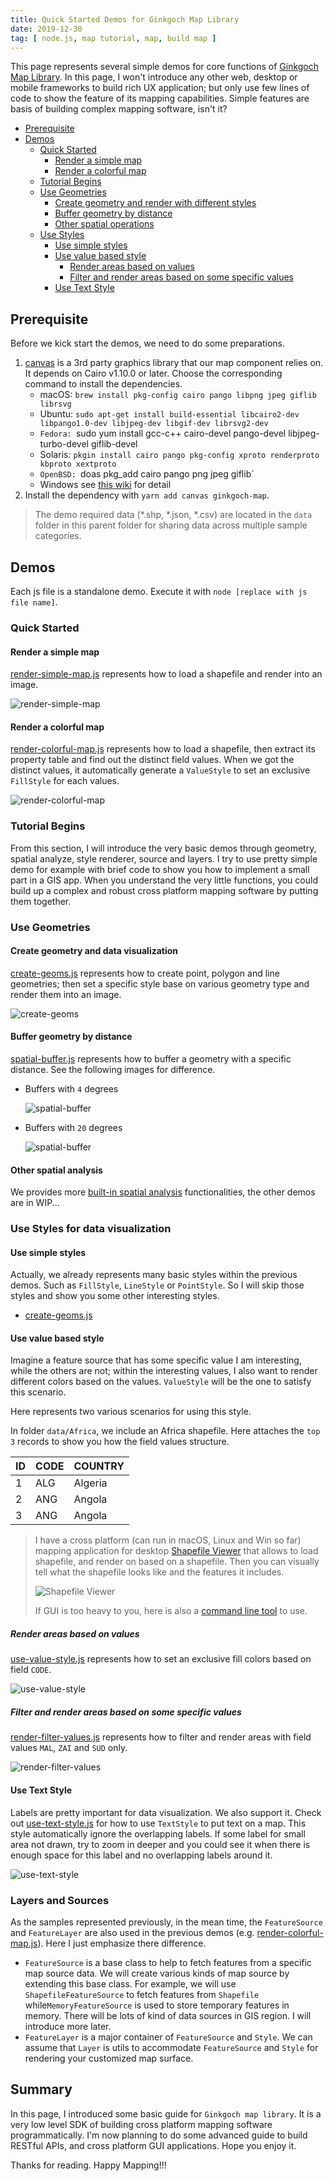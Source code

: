 ```yaml
---
title: Quick Started Demos for Ginkgoch Map Library
date: 2019-12-30
tag: [ node.js, map tutorial, map, build map ]
---
```

This page represents several simple demos for core functions of [Ginkgoch Map Library](https://github.com/ginkgoch/node-map). In this page, I won't introduce any other web, desktop or mobile frameworks to build rich UX application; but only use few lines of code to show the feature of its mapping capabilities. Simple features are basis of building complex mapping software, isn't it?
<!-- more --> 

- [Prerequisite](https://github.com/ginkgoch/map-quick-started-demos/blob/develop/core/README.md#prerequisite)
- [Demos](https://github.com/ginkgoch/map-quick-started-demos/blob/develop/core/README.md#demos)
    - [Quick Started](https://github.com/ginkgoch/map-quick-started-demos/blob/develop/core/README.md#quick-started)
        - [Render a simple map](https://github.com/ginkgoch/map-quick-started-demos/blob/develop/core/README.md#render-a-simple-map)
        - [Render a colorful map](https://github.com/ginkgoch/map-quick-started-demos/blob/develop/core/README.md#render-a-colorful-map)
    - [Tutorial Begins](https://github.com/ginkgoch/map-quick-started-demos/blob/develop/core/README.md#tutorial-begins)
    - [Use Geometries](https://github.com/ginkgoch/map-quick-started-demos/blob/develop/core/README.md#use-geometries)
        - [Create geometry and render with different styles](https://github.com/ginkgoch/map-quick-started-demos/blob/develop/core/README.md#create-geometry-and-render-with-different-styles)
        - [Buffer geometry by distance](https://github.com/ginkgoch/map-quick-started-demos/blob/develop/core/README.md#buffer-geometry-by-distance)
        - [Other spatial operations](https://github.com/ginkgoch/map-quick-started-demos/blob/develop/core/README.md#other-spatial-operations)
    - [Use Styles](https://github.com/ginkgoch/map-quick-started-demos/blob/develop/core/README.md#use-styles)
        - [Use simple styles](https://github.com/ginkgoch/map-quick-started-demos/blob/develop/core/README.md#use-simple-styles)
        - [Use value based style](https://github.com/ginkgoch/map-quick-started-demos/blob/develop/core/README.md#use-value-based-style)
            - [Render areas based on values](https://github.com/ginkgoch/map-quick-started-demos/blob/develop/core/README.md#render-areas-based-on-values)
            - [Filter and render areas based on some specific values](https://github.com/ginkgoch/map-quick-started-demos/blob/develop/core/README.md#filter-and-render-areas-based-on-some-specific-values)
        - [Use Text Style](https://github.com/ginkgoch/map-quick-started-demos/blob/develop/core/README.md#use-text-style)

## Prerequisite

Before we kick start the demos, we need to do some preparations. 

1. [canvas](https://www.npmjs.com/package/canvas) is a 3rd party graphics library that our map component relies on. It depends on Cairo v1.10.0 or later. Choose the corresponding command to install the dependencies.
   * macOS: `brew install pkg-config cairo pango libpng jpeg giflib librsvg`
   * Ubuntu: `sudo apt-get install build-essential libcairo2-dev libpango1.0-dev libjpeg-dev libgif-dev librsvg2-dev`
   *  `Fedora: `sudo yum install gcc-c++ cairo-devel pango-devel libjpeg-turbo-devel giflib-devel
   * Solaris: `pkgin install cairo pango pkg-config xproto renderproto kbproto xextproto`
   *  `OpenBSD: `doas pkg_add cairo pango png jpeg giflib`
   * Windows see [this wiki](https://github.com/Automattic/node-canvas/wiki/Installation:-Windows) for detail
2. Install the dependency with `yarn add canvas ginkgoch-map`.

> The demo required data (*.shp, *.json, *.csv) are located in the `data` folder in this parent folder for sharing data across multiple sample categories.

## Demos

Each js file is a standalone demo. Execute it with `node [replace with js file name]`.

### Quick Started

#### Render a simple map

[render-simple-map.js](https://github.com/ginkgoch/map-quick-started-demos/blob/develop/core/quick-started/render-simple-map.js) represents how to load a shapefile and render into an image.

![render-simple-map](/blog/post-imgs/20191230/render-simple-map.png)

#### Render a colorful map

[render-colorful-map.js](https://github.com/ginkgoch/map-quick-started-demos/blob/develop/core/quick-started/render-colorful-map.js) represents how to load a shapefile, then extract its property table and find out the distinct field values. When we got the distinct values, it automatically generate a `ValueStyle` to set an exclusive `FillStyle` for each values. 

![render-colorful-map](/blog/post-imgs/20191230/render-colorful-map.png)

### Tutorial Begins

From this section, I will introduce the very basic demos through geometry, spatial analyze, style renderer, source and layers. I try to use pretty simple demo for example with brief code to show you how to implement a small part in a GIS app. When you understand the very little functions, you could build up a complex and robust cross platform mapping software  by putting them together.

### Use Geometries

#### Create geometry and data visualization

[create-geoms.js](https://github.com/ginkgoch/map-quick-started-demos/blob/develop/core/geometries/create-geom.js) represents how to create point, polygon and line geometries; then set a specific style base on various geometry type and render them into an image.

![create-geoms](/blog/post-imgs/20191230/create-geoms.png)

#### Buffer geometry by distance

[spatial-buffer.js](https://github.com/ginkgoch/map-quick-started-demos/blob/develop/core/geometries/spatial-buffer.js) represents how to buffer a geometry with a specific distance. See the following images for difference.

* Buffers with `4` degrees

    ![spatial-buffer](/blog/post-imgs/20191230/spatial-buffer.png)

* Buffers with `20` degrees

    ![spatial-buffer](/blog/post-imgs/20191230/spatial-buffer-1.png)

#### Other spatial analysis
We provides more [built-in spatial analysis](https://ginkgoch.com/node-geom/classes/spatialops.html) functionalities, the other demos are in WIP...

### Use Styles for data visualization

#### Use simple styles

Actually, we already represents many basic styles within the previous demos. Such as `FillStyle`, `LineStyle` or `PointStyle`. So I will skip those styles and show you some other interesting styles.

* [create-geoms.js](https://github.com/ginkgoch/map-quick-started-demos/blob/develop/core/geometries/create-geom.js)

#### Use value based style

Imagine a feature source that has some specific value I am interesting, while the others are not; within the interesting values, I also want to render different colors based on the values. `ValueStyle` will be the one to satisfy this scenario.

Here represents two various scenarios for using this style.

In folder `data/Africa`, we include an Africa shapefile. Here attaches the `top 3` records to show you how the field values structure.

| ID   | CODE | COUNTRY |
| ---- | ---- | ------- |
| 1    | ALG  | Algeria |
| 2    | ANG  | Angola  |
| 3    | ANG  | Angola  |

> I have a cross platform (can run in macOS, Linux and Win so far) mapping application for desktop [Shapefile Viewer](https://github.com/ginkgoch/node-shapefile-viewer/releases) that allows to load shapefile, and render on based on a shapefile. Then you can visually tell what the shapefile looks like and the features it includes.
>
> ![Shapefile Viewer](/blog/post-imgs/20191230/overview.png)
>
> If GUI is too heavy to you, here is also a [command line tool](https://github.com/ginkgoch/node-shapefile-cli) to use.

##### Render areas based on values

[use-value-style.js](https://github.com/ginkgoch/map-quick-started-demos/blob/develop/core/styles/use-value-style.js) represents how to set an exclusive fill colors based on field `CODE`.

![use-value-style](/blog/post-imgs/20191230/use-value-style.png)

##### Filter and render areas based on some specific values

[render-filter-values.js](https://github.com/ginkgoch/map-quick-started-demos/blob/develop/core/styles/render-filter-values.js) represents how to filter and render areas with field values `MAL`,  `ZAI` and `SUD` only.

![render-filter-values](/blog/post-imgs/20191230/render-filter-values.png)

#### Use Text Style

Labels are pretty important for data visualization. We also support it. Check out [use-text-style.js](https://github.com/ginkgoch/map-quick-started-demos/blob/develop/core/styles/use-text-style) for how to use `TextStyle` to put text on a map. This style automatically ignore the overlapping labels. If some label for small area not drawn, try to zoom in deeper and you could see it when there is enough space for this label and no overlapping labels around it.

![use-text-style](/blog/post-imgs/20191230/use-text-style.png)

### Layers and Sources

As the samples represented previously, in the mean time, the `FeatureSource` and `FeatureLayer` are also used in the previous demos (e.g. [render-colorful-map.js](https://github.com/ginkgoch/map-quick-started-demos/blob/develop/core/quick-started/render-colorful-map.js)). Here I just emphasize there difference. 

* `FeatureSource` is a base class to help to fetch features from a specific map source data. We will create various kinds of map source by extending this base class. For example, we will use `ShapefileFeatureSource` to fetch features from `Shapefile` while`MemoryFeatureSource` is used to store temporary features in memory. There will be lots of kind of data sources in GIS region. I will introduce more later.
* `FeatureLayer` is a major container of `FeatureSource` and `Style`. We can assume that `Layer` is utils to accommodate `FeatureSource` and `Style` for rendering your customized map surface.

## Summary

In this page, I introduced some basic guide for `Ginkgoch map library`. It is a very low level SDK of building cross platform mapping software programmatically. I'm now planning to do some advanced guide to build RESTful APIs, and cross platform GUI applications. Hope you enjoy it. 

Thanks for reading. Happy Mapping!!!